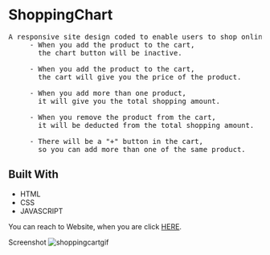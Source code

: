 # ShoppingChart

<!DOCTYPE html>
<html lang="en">
<head>
    <meta charset="UTF-8">
</head>
<body>
    
  <pre>A responsive site design coded to enable users to shop online in the most comfortable way! 
     - When you add the product to the cart, 
       the chart button will be inactive.

     - When you add the product to the cart, 
       the cart will give you the price of the product.

     - When you add more than one product, 
       it will give you the total shopping amount.

     - When you remove the product from the cart, 
       it will be deducted from the total shopping amount.

     - There will be a "+" button in the cart,
       so you can add more than one of the same product. </pre>

<h2 id="built-with">Built With</h2>
  <ul>
    <li>HTML</li>
    <li>CSS</li>
    <li>JAVASCRIPT</li>
  </ul>
  <p>You can reach to Website, when you are click <a href="https://shoppingchartt.netlify.app/">HERE</a>.</p>

</body>
</html>

Screenshot ![shoppingcartgif](shoppingcart.gif)
